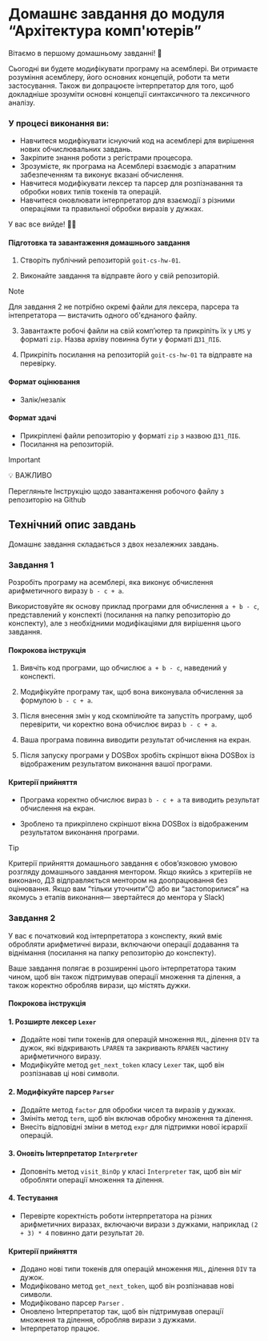 # Домашнє завдання до модуля “Архітектура комп'ютерів”

Вітаємо в першому домашньому завданні! 🙂

Сьогодні ви будете модифікувати програму на асемблері. Ви отримаєте розуміння асемблеру, його основних концепцій, роботи та мети застосування. Також ви допрацюєте інтерпретатор для того, щоб докладніше зрозуміти основні концепції синтаксичного та лексичного аналізу.

### У процесі виконання ви:

- Навчитеся модифікувати існуючий код на асемблері для вирішення нових обчислювальних завдань.
- Закріпите знання роботи з регістрами процесора.
- Зрозумієте, як програма на Асемблері взаємодіє з апаратним забезпеченням та виконує вказані обчислення.
- Навчитеся модифікувати лексер та парсер для розпізнавання та обробки нових типів токенів та операцій.
- Навчитеся оновлювати інтерпретатор для взаємодії з різними операціями та правильної обробки виразів у дужках.

У вас все вийде! 💪🏼

#### Підготовка та завантаження домашнього завдання

1. Створіть публічний репозиторій `goit-cs-hw-01`.

2. Виконайте завдання та відправте його у свій репозиторій.

> [!NOTE]
>
> Для завдання 2 не потрібно окремі файли для лексера, парсера та інтепретатора — вистачить одного об'єднаного файлу.

3. Завантажте робочі файли на свій комп’ютер та прикріпіть їх у `LMS` у форматі `zip`. Назва архіву повинна бути у форматі `ДЗ1_ПІБ`.

4. Прикріпіть посилання на репозиторій `goit-cs-hw-01` та відправте на перевірку.

#### Формат оцінювання

- Залік/незалік

#### Формат здачі

- Прикріплені файли репозиторію у форматі `zip` з назвою `ДЗ1_ПІБ`.
- Посилання на репозиторій.

> [!IMPORTANT]
>
> 💡 ВАЖЛИВО
>
> Перегляньте Інструкцію щодо завантаження робочого файлу з репозиторію на Github

## Технiчний опис завдань

Домашнє завдання складається з двох незалежних завдань.

### Завдання 1

Розробіть програму на асемблері, яка виконує обчислення арифметичного виразу `b - c + a`.

Використовуйте як основу приклад програми для обчислення `a + b - c`, представлений у конспекті (посилання на папку репозиторію до конспекту), але з необхідними модифікаціями для вирішення цього завдання.

#### Покрокова інструкція

1. Вивчіть код програми, що обчислює `a + b - c`, наведений у конспекті.

2. Модифікуйте програму так, щоб вона виконувала обчислення за формулою `b - c + a`.

3. Після внесення змін у код скомпілюйте та запустіть програму, щоб перевірити, чи коректно вона обчислює вираз `b - c + a`.

4. Ваша програма повинна виводити результат обчислення на екран.

5. Після запуску програми у DOSBox зробіть скріншот вікна DOSBox із відображеним результатом виконання вашої програми.

#### Критерії прийняття

- Програма коректно обчислює вираз `b - c + a` та виводить результат обчислення на екран.

- Зроблено та прикріплено скріншот вікна DOSBox із відображеним результатом виконання програми.

> [!TIP]
>
> Критерії прийняття домашнього завдання є обов’язковою умовою розгляду домашнього завдання ментором. Якщо якийсь з критеріїв не виконано, ДЗ відправляється ментором на доопрацювання без оцінювання.
> Якщо вам “тільки уточнити”😉 або ви “застопорилися” на якомусь з етапів виконання— звертайтеся до ментора у Slack)

### Завдання 2

У вас є початковий код інтерпретатора з конспекту, який вміє обробляти арифметичні вирази, включаючи операції додавання та віднімання (посилання на папку репозиторію до конспекту).

Ваше завдання полягає в розширенні цього інтерпретатора таким чином, щоб він також підтримував операції множення та ділення, а також коректно обробляв вирази, що містять дужки.

#### Покрокова інструкція

#### 1. Розширте лексер `Lexer`

- Додайте нові типи токенів для операцій множення `MUL`, ділення `DIV` та дужок, які відкривають `LPAREN` та закривають `RPAREN` частину арифметичного виразу.
- Модифікуйте метод `get_next_token` класу `Lexer` так, щоб він розпізнавав ці нові символи.

#### 2. Модифікуйте парсер `Parser`

- Додайте метод `factor` для обробки чисел та виразів у дужках.
- Змініть метод `term`, щоб він включав обробку множення та ділення.
- Внесіть відповідні зміни в метод `expr` для підтримки нової ієрархії операцій.

#### 3. Оновіть Інтерпретатор `Interpreter`

- Доповніть метод `visit_BinOp` у класі `Interpreter` так, щоб він міг обробляти операції множення та ділення.

#### 4. Тестування

- Перевірте коректність роботи інтерпретатора на різних арифметичних виразах, включаючи вирази з дужками, наприклад `(2 + 3) * 4` повинно дати результат `20`.

#### Критерії прийняття

- Додано нові типи токенів для операцій множення `MUL`, ділення `DIV` та дужок.
- Модифіковано метод `get_next_token`, щоб він розпізнавав нові символи.
- Модифіковано парсер `Parser` .
- Оновлено Інтерпретатор так, щоб він підтримував операції множення та ділення, обробляв вирази з дужками.
- Інтерпретатор працює.